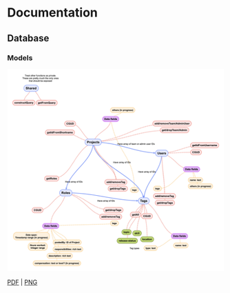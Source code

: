 # Documentation

## Database

### Models

![Models](./models/models.png)

[PDF](./models/models.pdf) | [PNG](./models/models.png)
